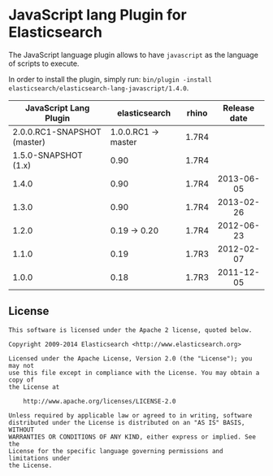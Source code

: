 JavaScript lang Plugin for Elasticsearch
==================================

The JavaScript language plugin allows to have `javascript` as the language of scripts to execute.

In order to install the plugin, simply run: `bin/plugin -install elasticsearch/elasticsearch-lang-javascript/1.4.0`.

|   JavaScript Lang Plugin    |    elasticsearch    |  rhino   | Release date |
|-----------------------------|---------------------|----------|:------------:|
| 2.0.0.RC1-SNAPSHOT (master) | 1.0.0.RC1 -> master |  1.7R4   |              |
| 1.5.0-SNAPSHOT (1.x)        | 0.90                |  1.7R4   |              |
| 1.4.0                       | 0.90                |  1.7R4   |  2013-06-05  |
| 1.3.0                       | 0.90                |  1.7R4   |  2013-02-26  |
| 1.2.0                       | 0.19 -> 0.20        |  1.7R4   |  2012-06-23  |
| 1.1.0                       | 0.19                |  1.7R3   |  2012-02-07  |
| 1.0.0                       | 0.18                |  1.7R3   |  2011-12-05  |

License
-------

    This software is licensed under the Apache 2 license, quoted below.

    Copyright 2009-2014 Elasticsearch <http://www.elasticsearch.org>

    Licensed under the Apache License, Version 2.0 (the "License"); you may not
    use this file except in compliance with the License. You may obtain a copy of
    the License at

        http://www.apache.org/licenses/LICENSE-2.0

    Unless required by applicable law or agreed to in writing, software
    distributed under the License is distributed on an "AS IS" BASIS, WITHOUT
    WARRANTIES OR CONDITIONS OF ANY KIND, either express or implied. See the
    License for the specific language governing permissions and limitations under
    the License.
